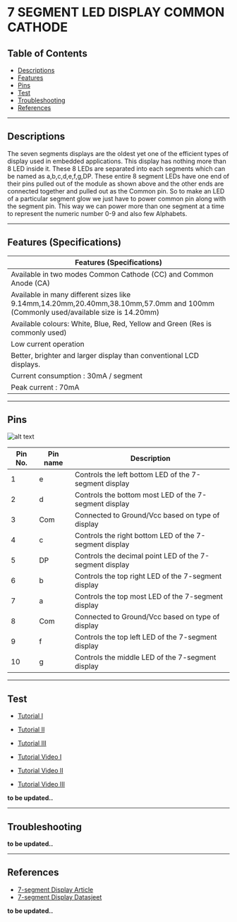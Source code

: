 # 7 SEGMENT LED DISPLAY COMMON CATHODE

## Table of Contents

-   [Descriptions](#descriptions)
-   [Features](#features)
-   [Pins](#pins)
-   [Test](#test)
-   [Troubleshooting](#troubleshooting)
-   [References](#references)

---

## Descriptions

The seven segments displays are the oldest yet one of the efficient types of display used in embedded applications. This display has nothing more than 8 LED inside it. These 8 LEDs are separated into each segments which can be named as a,b,c,d,e,f,g,DP. These entire 8 segment LEDs have one end of their pins pulled out of the module as shown above and the other ends are connected together and pulled out as the Common pin. So to make an LED of a particular segment glow we just have to power common pin along with the segment pin. This way we can power more than one segment at a time to represent the numeric number 0-9 and also few Alphabets.

---

## Features (Specifications)

| Features (Specifications)                                                                                                        |
| -------------------------------------------------------------------------------------------------------------------------------- |
| Available in two modes Common Cathode (CC) and Common Anode (CA)                                                                 |
| Available in many different sizes like 9.14mm,14.20mm,20.40mm,38.10mm,57.0mm and 100mm (Commonly used/available size is 14.20mm) |
| Available colours: White, Blue, Red, Yellow and Green (Res is commonly used)                                                     |
| Low current operation                                                                                                            |
| Better, brighter and larger display than conventional LCD displays.                                                              |
| Current consumption : 30mA / segment                                                                                             |
| Peak current : 70mA                                                                                                              |

---

## Pins

![alt text]('')

| Pin No. | Pin name | Description                                             |
| ------- | -------- | ------------------------------------------------------- |
| 1       | e        | Controls the left bottom LED of the 7-segment display   |
| 2       | d        | Controls the bottom most LED of the 7-segment display   |
| 3       | Com      | Connected to Ground/Vcc based on type of display        |
| 4       | c        | Controls the right bottom LED of the 7-segment display  |
| 5       | DP       | Controls the decimal point LED of the 7-segment display |
| 6       | b        | Controls the top right LED of the 7-segment display     |
| 7       | a        | Controls the top most LED of the 7-segment display      |
| 8       | Com      | Connected to Ground/Vcc based on type of display        |
| 9       | f        | Controls the top left LED of the 7-segment display      |
| 10      | g        | Controls the middle LED of the 7-segment display        |

---

## Test

-   [Tutorial I](https://bit.ly/2QQLnTX)
-   [Tutorial II](https://bit.ly/3sMb9FY)
-   [Tutorial III](https://bit.ly/32Cpsm5)

-   [Tutorial Video I](https://www.youtube.com/watch?v=f3GqRMQ8jYs)
-   [Tutorial Video II](https://youtu.be/7zffjsXqATg)
-   [Tutorial Video III](https://youtu.be/k6o7lkUAt0E)

**to be updated..**

---

## Troubleshooting

**to be updated..**

---

## References

-   [7-segment Display Article](https://bit.ly/32Gn79y)
-   [7-segment Display Datasjeet](https://bit.ly/2QJLJeV)

**to be updated..**
